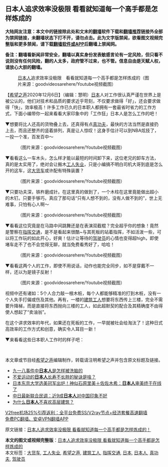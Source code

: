  <h2>日本人追求效率没极限 看看就知道每一个高手都是怎样炼成的</h2> <p class="notice"><b>大陆网友注意：本文中的链接除此处和文末的<a href="https://github.com/bannedbook/fanqiang" >翻墙</a>软件下载和<a href="https://github.com/killgcd/justmysocks/blob/master/README.md">翻墙推荐</a>链接外全部为禁网链接，未翻墙状态下打不开，请勿点击。此为文字版禁闻，欲看图文视频完整版和更多禁闻，请下载<a href="https://github.com/bannedbook/fanqiang">翻墙软件或APP</a>后翻墙上禁闻网。</p><p>备注：翻墙看新闻非常安全，翻墙以真实身份发表敏感言论有一定风险，但只看不说则没有任何风险，翻的人太多，政府管不过来，也不管。信息自由是天赋人权，请放心大胆的翻墙。</b></p>  <div class="entry"> <figure><figcaption><a href="https://www.bannedbook.org/bnews/tag/%e6%97%a5%e6%9c%ac%e4%ba%ba/" class="st_tag internal_tag" rel="tag" title="标签 日本人 下的日志">日本人</a>追求效率没极限　看看就知道每一个高手都是怎样炼成的（图片来源：goodvideosarehere/Youtube视频截图）</figcaption></figure> <p>【<span class='wp_keywordlink_affiliate'><a href="https://www.soundofhope.org" title="希望之声" target="_blank">希望之声</a></span>2020年12月6日】（编辑：慧明）<a href="https://www.bannedbook.org/bnews/tag/%e6%97%a5%e6%9c%ac/" class="st_tag internal_tag" rel="tag" title="标签 日本 下的日志">日本</a>人对工作很认真严谨在世界上是被公认的，他们对技术和品质的要求近乎苛刻，不仅要求做得「好」，还会要求做得「快」，效率极高！许多工作已久的日本职人都拥有一套最省时省力的工作方式，下面小编带你一起来看看大家印象中的「工作狂」日本人是怎么工作的吧！</p> <p>▼想要将比人还高的货物叠上去，还真得有点<a href="https://www.bannedbook.org/bnews/tag/%e7%9c%9f%e5%8a%9f%e5%a4%ab/" class="st_tag internal_tag" rel="tag" title="标签 真功夫 下的日志">真功夫</a>，最快的方法当然是直接扔上去，而且还整齐的竖着排列，真是让人惊叹！这身手估计可以到NBA炫技了，一投一个准，百发百中～</p> <figure><figcaption> （图片来源：goodvideosarehere/Youtube视频截图）</figcaption></figure> <p>▼看看这么一车木头，怎么样才能以最短的时间卸下来，这位老兄的卸车方法，真的是太实用了，绝对会让搬木<a href="https://www.bannedbook.org/bnews/tag/%E5%B7%A5%E4%BA%BA%E5%A4%B1%E4%B8%9A/" class="st_tag internal_tag" rel="tag" title="标签 工人失业 下的日志">工人失业</a>，只是小编搞不明白司机大哥到底是怎么开的这车，这<a href="https://www.bannedbook.org/bnews/tag/%E5%A4%A7%E8%B4%A7%E8%BD%A6/" class="st_tag internal_tag" rel="tag" title="标签 大货车 下的日志">大货车</a>或许配有特殊装置？</p>  <figure><figcaption> （图片来源：goodvideosarehere/Youtube视频截图）</figcaption></figure> <p>▼只要功夫深，铁杵磨成针。在这里真的做到了，一个木柱在这里竟能做出超小的木钉。只要手够巧，真应了那句话“只有人想不到的，没有人做不到的”，世上无难事，只怕有心人啊～</p> <figure><figcaption> （图片来源：goodvideosarehere/Youtube视频截图）</figcaption></figure> <p>▼看看这位究竟是在马路中间跳舞还是在表演双截棍？完全超乎你的想象！竟然是警察在<a href="https://www.bannedbook.org/bnews/tag/%E6%8C%87%E6%8C%A5%E4%BA%A4%E9%80%9A/" class="st_tag internal_tag" rel="tag" title="标签 指挥交通 下的日志">指挥交通</a>，是不是看起来很酷~与其死板的站着指挥，不如活泼一些，可以将工作玩的如此开心，好爽！估计让等待的<a href="https://www.bannedbook.org/bnews/tag/%E9%A9%BE%E9%A9%B6%E5%91%98/" class="st_tag internal_tag" rel="tag" title="标签 驾驶员 下的日志">驾驶员</a>的心情也变得超high，即使堵车走不了也不会觉得无聊，就当免费看秀好了，哈哈！</p> <figure><figcaption> （图片来源：goodvideosarehere/Youtube视频截图）</figcaption></figure> <p>▼看看这两个人的工作，即使不用说话，动作也能完全同步，如不是穿戴不一样，还以为是镜子反射！</p>  <figure><figcaption> （图片来源：goodvideosarehere/Youtube视频截图）</figcaption></figure> <p>视频中还有诸如：5个人合力敲一根木桩，每个人都能够精准的打到木桩，没有一个人失手打偏或伤及其他。再有，一楼的<a href="https://www.bannedbook.org/bnews/tag/%E5%BB%BA%E7%AD%91%E5%B7%A5%E4%BA%BA/" class="st_tag internal_tag" rel="tag" title="标签 建筑工人 下的日志">建筑工人</a>想要将东西传上三楼，完全不需要升降梯，而是直接将东西抛向三楼的工人，如此超默契的配合及其精确度不由得使人想起了“卖油翁”。</p> <p>在这个讲求效率的年代，如果还在死板的工作，一早就被社会给淘汰了！这种日式高效率的工作方式和创意，确实令人耳目一新！</p> <p>▼来看看这些日本职人工作时的样子吧：</p>  <p> </p> <p>本文章或节目经<a href="https://www.bannedbook.org/bnews/tag/%e5%b8%8c%e6%9c%9b%e4%b9%8b%e5%a3%b0/" class="st_tag internal_tag" rel="tag" title="标签 希望之声 下的日志">希望之声</a>编辑制作，转载请注明希望之声并包含原文标题及链接。</p> <ul class='op-related-articles' title='相关阅读'> <li><a href='https://www.bannedbook.org/bnews/lifebaike/20201123/1435631.html' target='_blank'>九一八事件中<b>日本人</b>是怎样被洗脑的</a></li> <li><a href='https://www.bannedbook.org/bnews/health/20201122/1435061.html' target='_blank'>不爱运动的<b>日本人</b>长寿不长胖的秘诀是啥？</a></li> <li><a href='https://www.bannedbook.org/bnews/yule/20201120/1433994.html' target='_blank'>日本东京大学选美冠军出炉！神似石原里美＋佐佐木希：<b>日本人</b>审美终于在线了</a></li> <li><a href='https://www.bannedbook.org/bnews/worldnews/20201118/1432641.html' target='_blank'>中日最新联合民调：近9成<b>日本人</b>对中国印象不好</a></li> <li><a href='https://www.bannedbook.org/bnews/funmedia/20201110/1428547.html' target='_blank'>为什么<b>日本人</b>不喜欢高层建筑？</a></li> </ul> <p class="texttj"> <a href="https://github.com/bannedbook/fanqiang/wiki/V2ray%E6%9C%BA%E5%9C%BA" target="_blank">V2free机场25%引荐返利：全平台免费SS/V2ray节点+经济套餐高速翻墙</a><br/> <a href="https://github.com/bannedbook/fanqiang/wiki/%E7%A6%81%E9%97%BB%E7%BD%91%E5%AE%89%E5%8D%93%E7%BF%BB%E5%A2%99%E6%96%B0%E9%97%BBAPP" target="_blank">免费PC翻墙、安卓VPN翻墙APP</a></p><p>原文链接：<a class="src_link"  href="https://www.soundofhope.org/post/266983" target="_blank">日本人追求效率没极限 看看就知道每一个高手都是怎样炼成的！</a></p> <a name='sharetosocial'></a>       <div><b>本文的图文或视频完整版</b>：<a href='https://www.bannedbook.org/bnews/comments/20201207/1443552.html'>日本人追求效率没极限 看看就知道每一个高手都是怎样炼成的</a></div>  </div><!--END ENTRY--> <div class="postfooter"> <div>本文标签：<a href="https://www.bannedbook.org/bnews/tag/%E5%A4%A7%E8%B4%A7%E8%BD%A6/" rel="tag">大货车</a>, <a href="https://www.bannedbook.org/bnews/tag/%E5%B7%A5%E4%BA%BA%E5%A4%B1%E4%B8%9A/" rel="tag">工人失业</a>, <a href="https://www.bannedbook.org/bnews/tag/%e5%b8%8c%e6%9c%9b%e4%b9%8b%e5%a3%b0/" rel="tag">希望之声</a>, <a href="https://www.bannedbook.org/bnews/tag/%E5%BB%BA%E7%AD%91%E5%B7%A5%E4%BA%BA/" rel="tag">建筑工人</a>, <a href="https://www.bannedbook.org/bnews/tag/%E6%8C%87%E6%8C%A5%E4%BA%A4%E9%80%9A/" rel="tag">指挥交通</a>, <a href="https://www.bannedbook.org/bnews/tag/%e6%97%a5%e6%9c%ac/" rel="tag">日本</a>, <a href="https://www.bannedbook.org/bnews/tag/%e6%97%a5%e6%9c%ac%e4%ba%ba/" rel="tag">日本人</a>, <a href="https://www.bannedbook.org/bnews/tag/%e7%9c%9f%e5%8a%9f%e5%a4%ab/" rel="tag">真功夫</a>, <a href="https://www.bannedbook.org/bnews/tag/%E9%A9%BE%E9%A9%B6%E5%91%98/" rel="tag">驾驶员</a></div>  </div><!--END POSTFOOTER--> 